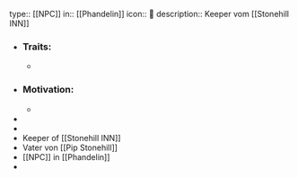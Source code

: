 type:: [[NPC]]
in:: [[Phandelin]] 
icon:: 👤
description:: Keeper vom [[Stonehill INN]]

- ### Traits:
	-
- ### Motivation:
	-
-
-
- Keeper of [[Stonehill INN]]
- Vater von [[Pip Stonehill]]
- [[NPC]] in [[Phandelin]]
-